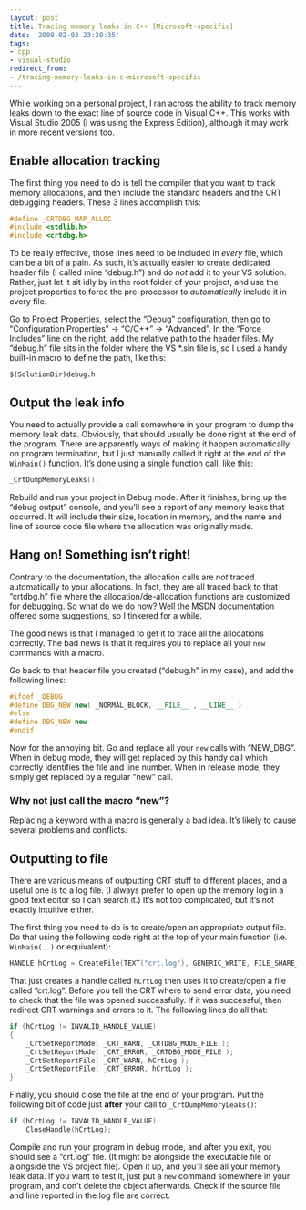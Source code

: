 ```yaml
---
layout: post
title: Tracing memory leaks in C++ [Microsoft-specific]
date: '2008-02-03 23:20:35'
tags:
- cpp
- visual-studio
redirect_from:
- /tracing-memory-leaks-in-c-microsoft-specific
---
```


While working on a personal project, I ran across the ability to track memory leaks down to the exact line of source code in Visual C++. This works with Visual Studio 2005 (I was using the Express Edition), although it may work in more recent versions too.

## Enable allocation tracking

The first thing you need to do is tell the compiler that you want to track memory allocations, and then include the standard headers and the CRT debugging headers. These 3 lines accomplish this:

```cpp
#define _CRTDBG_MAP_ALLOC
#include <stdlib.h>
#include <crtdbg.h>
```

To be really effective, those lines need to be included in _every_ file, which can be a bit of a pain. As such, it’s actually easier to create dedicated header file (I called mine “debug.h”) and do _not_ add it to your VS solution. Rather, just let it sit idly by in the root folder of your project, and use the project properties to force the pre-processor to _automatically_ include it in every file.

Go to Project Properties, select the “Debug” configuration, then go to “Configuration Properties” -\> “C/C++” -\> “Advanced”. In the “Force Includes” line on the right, add the relative path to the header files. My “debug.h” file sits in the folder where the VS \*.sln file is, so I used a handy built-in macro to define the path, like this:

```
$(SolutionDir)debug.h
```

## Output the leak info

You need to actually provide a call somewhere in your program to dump the memory leak data. Obviously, that should usually be done right at the end of the program. There are apparently ways of making it happen automatically on program termination, but I just manually called it right at the end of the `WinMain()` function. It’s done using a single function call, like this:

```cpp
_CrtDumpMemoryLeaks();
```

Rebuild and run your project in Debug mode. After it finishes, bring up the “debug output” console, and you’ll see a report of any memory leaks that occurred. It will include their size, location in memory, and the name and line of source code file where the allocation was originally made.

## Hang on! Something isn’t right!

Contrary to the documentation, the allocation calls are _not_ traced automatically to your allocations. In fact, they are all traced back to that “crtdbg.h” file where the allocation/de-allocation functions are customized for debugging. So what do we do now? Well the MSDN documentation offered some suggestions, so I tinkered for a while.

The good news is that I managed to get it to trace all the allocations correctly. The bad news is that it requires you to replace all your `new` commands with a macro.

Go back to that header file you created (“debug.h” in my case), and add the following lines:

```cpp
#ifdef _DEBUG
#define DBG_NEW new( _NORMAL_BLOCK, __FILE__ , __LINE__ )
#else
#define DBG_NEW new
#endif
```

Now for the annoying bit. Go and replace all your `new` calls with “NEW\_DBG”. When in debug mode, they will get replaced by this handy call which correctly identifies the file and line number. When in release mode, they simply get replaced by a regular “new” call.

### Why not just call the macro “new”?

Replacing a keyword with a macro is generally a bad idea. It’s likely to cause several problems and conflicts.

## Outputting to file

There are various means of outputting CRT stuff to different places, and a useful one is to a log file. (I always prefer to open up the memory log in a good text editor so I can search it.) It’s not too complicated, but it’s not exactly intuitive either.

The first thing you need to do is to create/open an appropriate output file. Do that using the following code right at the top of your main function (i.e. `WinMain(..)` or equivalent):

```cpp
HANDLE hCrtLog = CreateFile(TEXT("crt.log"), GENERIC_WRITE, FILE_SHARE_WRITE, NULL, CREATE_ALWAYS, FILE_ATTRIBUTE_NORMAL, NULL);
```

That just creates a handle called `hCrtLog` then uses it to create/open a file called “crt.log”. Before you tell the CRT where to send error data, you need to check that the file was opened successfully. If it was successful, then redirect CRT warnings and errors to it. The following lines do all that:

```cpp
if (hCrtLog != INVALID_HANDLE_VALUE)
{
    _CrtSetReportMode( _CRT_WARN, _CRTDBG_MODE_FILE );
    _CrtSetReportMode( _CRT_ERROR, _CRTDBG_MODE_FILE );
    _CrtSetReportFile( _CRT_WARN, hCrtLog );
    _CrtSetReportFile( _CRT_ERROR, hCrtLog );
}
```

Finally, you should close the file at the end of your program. Put the following bit of code just **after** your call to `_CrtDumpMemoryLeaks()`:

```cpp
if (hCrtLog != INVALID_HANDLE_VALUE)
    CloseHandle(hCrtLog);
```

Compile and run your program in debug mode, and after you exit, you should see a “crt.log” file. (It might be alongside the executable file or alongside the VS project file). Open it up, and you’ll see all your memory leak data. If you want to test it, just put a `new` command somewhere in your program, and don’t delete the object afterwards. Check if the source file and line reported in the log file are correct.
